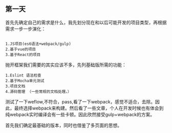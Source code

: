 ## 第一天

首先先确定自己的需求是什么，我先划分现在和以后可能开发的项目类型，再根据需求一步一步演化：

```

1.JS项目(es6语法+webpack/gulp)
2.基于vue的项目
3.基于React的项目

```

抛开框架我们需要的其实应该不多，先列基础版所需的功能：

```
1.Eslint 语法检查
2.基于Mocha单元测试
3.项目文档
4.源码管理 （一些常规的文档处理。）

```

测试了一下weflow,不符合，pass,看了一下webpack，感觉不适合，去除。因此，最终选择webpack来构建。然后看了一些文章，个人在开发时候也有体会到纯webpack实时编译会有一些卡顿。因此欣然接受gulp+webpack的方案。

首先我们确定最基础的版本，同时也借鉴了多页面的思想。




